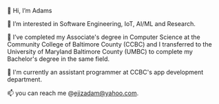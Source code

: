 👋 Hi, I’m Adams

👀 I’m interested in Software Engineering, IoT, AI/ML and Research.

🌱 I’ve completed my Associate's degree in Computer Science at the Community College of Baltimore County (CCBC) and I transferred to the University of Maryland Baltimore County (UMBC) to complete my Bachelor's degree in the same field.

💞️ I'm currently an assistant programmer at CCBC's app development department.

📫 you can reach me @ejizadam@yahoo.com.

